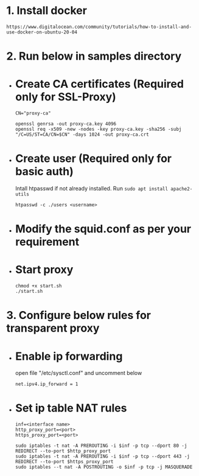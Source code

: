 # 1. Install docker
    https://www.digitalocean.com/community/tutorials/how-to-install-and-use-docker-on-ubuntu-20-04
# 2. Run below in samples directory
- # Create CA certificates (Required only for SSL-Proxy)
    ```
    CN="proxy-ca"
    
    openssl genrsa -out proxy-ca.key 4096
    openssl req -x509 -new -nodes -key proxy-ca.key -sha256 -subj "/C=US/ST=CA/CN=$CN" -days 1024 -out proxy-ca.crt
    ```
- # Create user (Required only for basic auth)
    Intall htpasswd if not already installed. Run `sudo apt install apache2-utils`
    ```
    htpasswd -c ./users <username>
    ```
- # Modify the squid.conf as per your requirement
- # Start proxy
    ```
    chmod +x start.sh
    ./start.sh
    ```
# 3. Configure below rules for transparent proxy
- # Enable ip forwarding
    open file "/etc/sysctl.conf" and uncomment below
    ```
    net.ipv4.ip_forward = 1
    ```
- # Set ip table NAT rules
    ```
    inf=<interface name>
    http_proxy_port=<port>
    https_proxy_port=<port>
    
    sudo iptables -t nat -A PREROUTING -i $inf -p tcp --dport 80 -j REDIRECT --to-port $http_proxy_port
    sudo iptables -t nat -A PREROUTING -i $inf -p tcp --dport 443 -j REDIRECT --to-port $https_proxy_port
    sudo iptables --t nat -A POSTROUTING -o $inf -p tcp -j MASQUERADE
    ```
